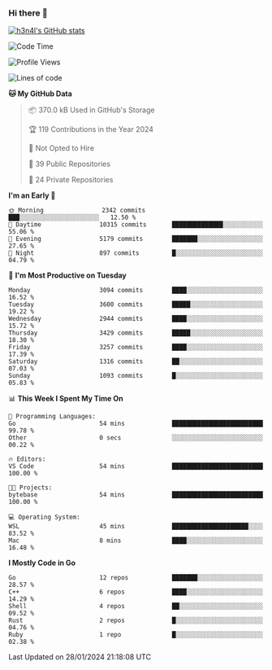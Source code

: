 ### Hi there 👋

[![h3n4l's GitHub stats](https://github-readme-stats.vercel.app/api?username=h3n4l&count_private=true&show_icons=true&theme=radical)](https://github.com/h3n4l/github-readme-stats)

<!--START_SECTION:waka-->
![Code Time](http://img.shields.io/badge/Code%20Time-1%2C833%20hrs%202%20mins-blue)

![Profile Views](http://img.shields.io/badge/Profile%20Views-1-blue)

![Lines of code](https://img.shields.io/badge/From%20Hello%20World%20I%27ve%20Written-5.3%20million%20lines%20of%20code-blue)

**🐱 My GitHub Data** 

> 📦 370.0 kB Used in GitHub's Storage 
 > 
> 🏆 119 Contributions in the Year 2024
 > 
> 🚫 Not Opted to Hire
 > 
> 📜 39 Public Repositories 
 > 
> 🔑 24 Private Repositories 
 > 
**I'm an Early 🐤** 

```text
🌞 Morning                2342 commits        ███░░░░░░░░░░░░░░░░░░░░░░   12.50 % 
🌆 Daytime                10315 commits       ██████████████░░░░░░░░░░░   55.06 % 
🌃 Evening                5179 commits        ███████░░░░░░░░░░░░░░░░░░   27.65 % 
🌙 Night                  897 commits         █░░░░░░░░░░░░░░░░░░░░░░░░   04.79 % 
```
📅 **I'm Most Productive on Tuesday** 

```text
Monday                   3094 commits        ████░░░░░░░░░░░░░░░░░░░░░   16.52 % 
Tuesday                  3600 commits        █████░░░░░░░░░░░░░░░░░░░░   19.22 % 
Wednesday                2944 commits        ████░░░░░░░░░░░░░░░░░░░░░   15.72 % 
Thursday                 3429 commits        █████░░░░░░░░░░░░░░░░░░░░   18.30 % 
Friday                   3257 commits        ████░░░░░░░░░░░░░░░░░░░░░   17.39 % 
Saturday                 1316 commits        ██░░░░░░░░░░░░░░░░░░░░░░░   07.03 % 
Sunday                   1093 commits        █░░░░░░░░░░░░░░░░░░░░░░░░   05.83 % 
```


📊 **This Week I Spent My Time On** 

```text
💬 Programming Languages: 
Go                       54 mins             █████████████████████████   99.78 % 
Other                    0 secs              ░░░░░░░░░░░░░░░░░░░░░░░░░   00.22 % 

🔥 Editors: 
VS Code                  54 mins             █████████████████████████   100.00 % 

🐱‍💻 Projects: 
bytebase                 54 mins             █████████████████████████   100.00 % 

💻 Operating System: 
WSL                      45 mins             █████████████████████░░░░   83.52 % 
Mac                      8 mins              ████░░░░░░░░░░░░░░░░░░░░░   16.48 % 
```

**I Mostly Code in Go** 

```text
Go                       12 repos            ███████░░░░░░░░░░░░░░░░░░   28.57 % 
C++                      6 repos             ████░░░░░░░░░░░░░░░░░░░░░   14.29 % 
Shell                    4 repos             ██░░░░░░░░░░░░░░░░░░░░░░░   09.52 % 
Rust                     2 repos             █░░░░░░░░░░░░░░░░░░░░░░░░   04.76 % 
Ruby                     1 repo              █░░░░░░░░░░░░░░░░░░░░░░░░   02.38 % 
```




 Last Updated on 28/01/2024 21:18:08 UTC
<!--END_SECTION:waka-->


